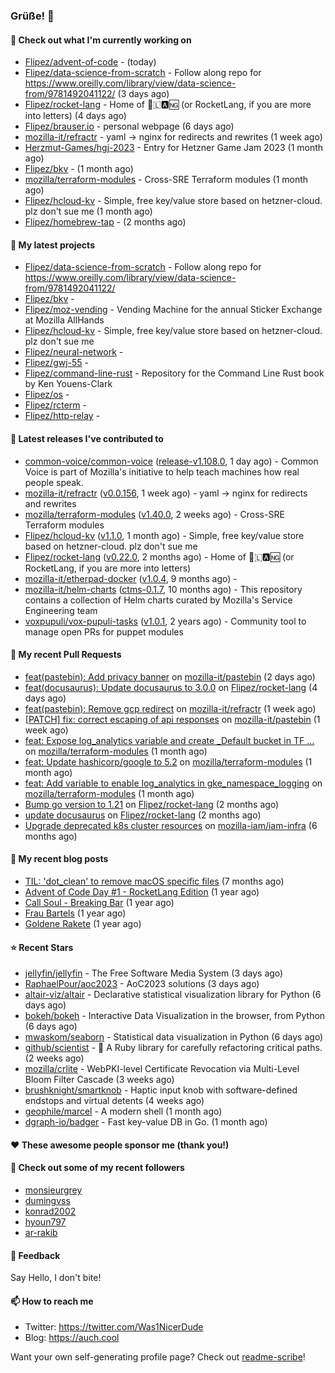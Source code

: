 ### Grüße! 👋

#### 👷 Check out what I'm currently working on

- [Flipez/advent-of-code](https://github.com/Flipez/advent-of-code) -  (today)
- [Flipez/data-science-from-scratch](https://github.com/Flipez/data-science-from-scratch) - Follow along repo for https://www.oreilly.com/library/view/data-science-from/9781492041122/ (3 days ago)
- [Flipez/rocket-lang](https://github.com/Flipez/rocket-lang) - Home of 🚀🇱🅰🆖 (or RocketLang, if you are more into letters) (4 days ago)
- [Flipez/brauser.io](https://github.com/Flipez/brauser.io) - personal webpage (6 days ago)
- [mozilla-it/refractr](https://github.com/mozilla-it/refractr) - yaml -&gt; nginx for redirects and rewrites (1 week ago)
- [Herzmut-Games/hgj-2023](https://github.com/Herzmut-Games/hgj-2023) - Entry for Hetzner Game Jam 2023 (1 month ago)
- [Flipez/bkv](https://github.com/Flipez/bkv) -  (1 month ago)
- [mozilla/terraform-modules](https://github.com/mozilla/terraform-modules) - Cross-SRE Terraform modules (1 month ago)
- [Flipez/hcloud-kv](https://github.com/Flipez/hcloud-kv) - Simple, free key/value store based on hetzner-cloud. plz don&#39;t sue me (1 month ago)
- [Flipez/homebrew-tap](https://github.com/Flipez/homebrew-tap) -  (2 months ago)

#### 🌱 My latest projects

- [Flipez/data-science-from-scratch](https://github.com/Flipez/data-science-from-scratch) - Follow along repo for https://www.oreilly.com/library/view/data-science-from/9781492041122/
- [Flipez/bkv](https://github.com/Flipez/bkv) - 
- [Flipez/moz-vending](https://github.com/Flipez/moz-vending) - Vending Machine for the annual Sticker Exchange at Mozilla AllHands
- [Flipez/hcloud-kv](https://github.com/Flipez/hcloud-kv) - Simple, free key/value store based on hetzner-cloud. plz don&#39;t sue me
- [Flipez/neural-network](https://github.com/Flipez/neural-network) - 
- [Flipez/gwj-55](https://github.com/Flipez/gwj-55) - 
- [Flipez/command-line-rust](https://github.com/Flipez/command-line-rust) - Repository for the Command Line Rust book by Ken Youens-Clark
- [Flipez/os](https://github.com/Flipez/os) - 
- [Flipez/rcterm](https://github.com/Flipez/rcterm) - 
- [Flipez/http-relay](https://github.com/Flipez/http-relay) - 


#### 🔭 Latest releases I've contributed to

- [common-voice/common-voice](https://github.com/common-voice/common-voice) ([release-v1.108.0](https://github.com/common-voice/common-voice/releases/tag/release-v1.108.0), 1 day ago) - Common Voice is part of Mozilla&#39;s initiative to help teach machines how real people speak.
- [mozilla-it/refractr](https://github.com/mozilla-it/refractr) ([v0.0.156](https://github.com/mozilla-it/refractr/releases/tag/v0.0.156), 1 week ago) - yaml -&gt; nginx for redirects and rewrites
- [mozilla/terraform-modules](https://github.com/mozilla/terraform-modules) ([v1.40.0](https://github.com/mozilla/terraform-modules/releases/tag/v1.40.0), 2 weeks ago) - Cross-SRE Terraform modules
- [Flipez/hcloud-kv](https://github.com/Flipez/hcloud-kv) ([v1.1.0](https://github.com/Flipez/hcloud-kv/releases/tag/v1.1.0), 1 month ago) - Simple, free key/value store based on hetzner-cloud. plz don&#39;t sue me
- [Flipez/rocket-lang](https://github.com/Flipez/rocket-lang) ([v0.22.0](https://github.com/Flipez/rocket-lang/releases/tag/v0.22.0), 2 months ago) - Home of 🚀🇱🅰🆖 (or RocketLang, if you are more into letters)
- [mozilla-it/etherpad-docker](https://github.com/mozilla-it/etherpad-docker) ([v1.0.4](https://github.com/mozilla-it/etherpad-docker/releases/tag/v1.0.4), 9 months ago) - 
- [mozilla-it/helm-charts](https://github.com/mozilla-it/helm-charts) ([ctms-0.1.7](https://github.com/mozilla-it/helm-charts/releases/tag/ctms-0.1.7), 10 months ago) - This repository contains a collection of Helm charts curated by Mozilla&#39;s Service Engineering team
- [voxpupuli/vox-pupuli-tasks](https://github.com/voxpupuli/vox-pupuli-tasks) ([v1.0.1](https://github.com/voxpupuli/vox-pupuli-tasks/releases/tag/v1.0.1), 2 years ago) - Community tool to manage open PRs for puppet modules

#### 🔨 My recent Pull Requests

- [feat(pastebin): Add privacy banner](https://github.com/mozilla-it/pastebin/pull/17) on [mozilla-it/pastebin](https://github.com/mozilla-it/pastebin) (2 days ago)
- [feat(docusaurus): Update docusaurus to 3.0.0](https://github.com/Flipez/rocket-lang/pull/199) on [Flipez/rocket-lang](https://github.com/Flipez/rocket-lang) (4 days ago)
- [feat(pastebin): Remove gcp redirect](https://github.com/mozilla-it/refractr/pull/299) on [mozilla-it/refractr](https://github.com/mozilla-it/refractr) (1 week ago)
- [[PATCH] fix: correct escaping of api responses](https://github.com/mozilla-it/pastebin/pull/16) on [mozilla-it/pastebin](https://github.com/mozilla-it/pastebin) (1 week ago)
- [feat: Expose log_analytics variable and create _Default bucket in TF …](https://github.com/mozilla/terraform-modules/pull/138) on [mozilla/terraform-modules](https://github.com/mozilla/terraform-modules) (1 month ago)
- [feat: Update hashicorp/google to 5.2](https://github.com/mozilla/terraform-modules/pull/137) on [mozilla/terraform-modules](https://github.com/mozilla/terraform-modules) (1 month ago)
- [feat: Add variable to enable log_analytics in gke_namespace_logging](https://github.com/mozilla/terraform-modules/pull/136) on [mozilla/terraform-modules](https://github.com/mozilla/terraform-modules) (1 month ago)
- [Bump go version to 1.21](https://github.com/Flipez/rocket-lang/pull/195) on [Flipez/rocket-lang](https://github.com/Flipez/rocket-lang) (2 months ago)
- [update docusaurus](https://github.com/Flipez/rocket-lang/pull/192) on [Flipez/rocket-lang](https://github.com/Flipez/rocket-lang) (2 months ago)
- [Upgrade deprecated k8s cluster resources](https://github.com/mozilla-iam/iam-infra/pull/317) on [mozilla-iam/iam-infra](https://github.com/mozilla-iam/iam-infra) (6 months ago)

#### 📜 My recent blog posts

- [TIL: &#39;dot_clean&#39; to remove macOS specific files](https://auch.cool/posts/2023/til-dot-clean/) (7 months ago)
- [Advent of Code Day #1 - RocketLang Edition](https://auch.cool/posts/2022/aoc-day-1/) (1 year ago)
- [Call Soul - Breaking Bar](https://auch.cool/munich/call-soul/) (1 year ago)
- [Frau Bartels](https://auch.cool/munich/frau-bartels/) (1 year ago)
- [Goldene Rakete](https://auch.cool/munich/goldene-rakete/) (1 year ago)

#### ⭐ Recent Stars

- [jellyfin/jellyfin](https://github.com/jellyfin/jellyfin) - The Free Software Media System (3 days ago)
- [RaphaelPour/aoc2023](https://github.com/RaphaelPour/aoc2023) - AoC2023 solutions (3 days ago)
- [altair-viz/altair](https://github.com/altair-viz/altair) - Declarative statistical visualization library for Python (6 days ago)
- [bokeh/bokeh](https://github.com/bokeh/bokeh) - Interactive Data Visualization in the browser, from  Python (6 days ago)
- [mwaskom/seaborn](https://github.com/mwaskom/seaborn) - Statistical data visualization in Python (6 days ago)
- [github/scientist](https://github.com/github/scientist) - :microscope: A Ruby library for carefully refactoring critical paths. (2 weeks ago)
- [mozilla/crlite](https://github.com/mozilla/crlite) - WebPKI-level Certificate Revocation via Multi-Level Bloom Filter Cascade (3 weeks ago)
- [brushknight/smartknob](https://github.com/brushknight/smartknob) - Haptic input knob with software-defined endstops and virtual detents (4 weeks ago)
- [geophile/marcel](https://github.com/geophile/marcel) - A modern shell (1 month ago)
- [dgraph-io/badger](https://github.com/dgraph-io/badger) - Fast key-value DB in Go. (1 month ago)

#### ❤️ These awesome people sponsor me (thank you!)


#### 👯 Check out some of my recent followers

- [monsieurgrey](https://github.com/monsieurgrey)
- [dumingvss](https://github.com/dumingvss)
- [konrad2002](https://github.com/konrad2002)
- [hyoun797](https://github.com/hyoun797)
- [ar-rakib](https://github.com/ar-rakib)

#### 💬 Feedback

Say Hello, I don't bite!

#### 📫 How to reach me

- Twitter: https://twitter.com/Was1NicerDude
- Blog: https://auch.cool

Want your own self-generating profile page? Check out [readme-scribe](https://github.com/muesli/readme-scribe)!
